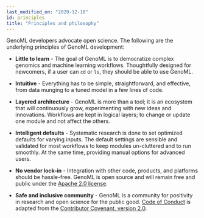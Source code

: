 ```yaml
---
last_modified_on: "2020-12-18"
id: principles
title: "Principles and philosophy" 
---
```


GenoML developers advocate open science. The following are the underlying principles of GenoML development:

- **Little to learn** - The goal of GenoML is to democratize complex genomics and machine learning workflows. Thoughtfully designed for newcomers, if a user can `cd` or `ls`, they should be able to use GenoML.

- **Intuitive** - Everything has to be simple, straightforward, and effective, from data munging to a tuned model in a few lines of code.

- **Layered architecture** - GenoML is more than a tool; it is an ecosystem that will continuously grow, experimenting with new ideas and innovations. Workflows are kept in logical layers; to change or update one module and not affect the others.

- **Intelligent defaults** - Systematic research is done to set optimized defaults for varying inputs. The default settings are sensible and validated for most workflows to keep modules un-cluttered and to run smoothly. At the same time, providing manual options for advanced users.

- **No vendor lock-in** - Integration with other code, products, and platforms should be hassle-free. GenoML is open source and will remain free and public under the [Apache 2.0 license](https://www.apache.org/licenses/LICENSE-2.0).

- **Safe and inclusive community** - GenoML is a community for positivity in research and open science for the public good. [Code of Conduct](/docs/about/contribute) is adapted from the [Contributor Covenant, version 2.0](https://www.contributor-covenant.org/version/2/0/code_of_conduct/).
